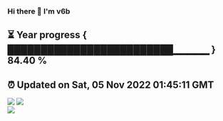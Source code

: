 ### Hi there 👋  I'm v6b  
⏳ Year progress { █████████████████████████▁▁▁▁▁ } 84.40 %
---
⏰ Updated on Sat, 05 Nov 2022 01:45:11 GMT
---
![](https://github-readme-stats.vercel.app/api?username=v6b&bg_color=30,e96443,904e95&title_color=fff&text_color=fff&layout=compact)
![](https://github-readme-stats.vercel.app/api/top-langs/?username=v6b&layout=compact&bg_color=30,e96443,904e95&title_color=fff&text_color=fff)  
![](https://gcore.jsdelivr.net/gh/v6b/v6b@main/assets/github-contribution-grid-snake.svg)

